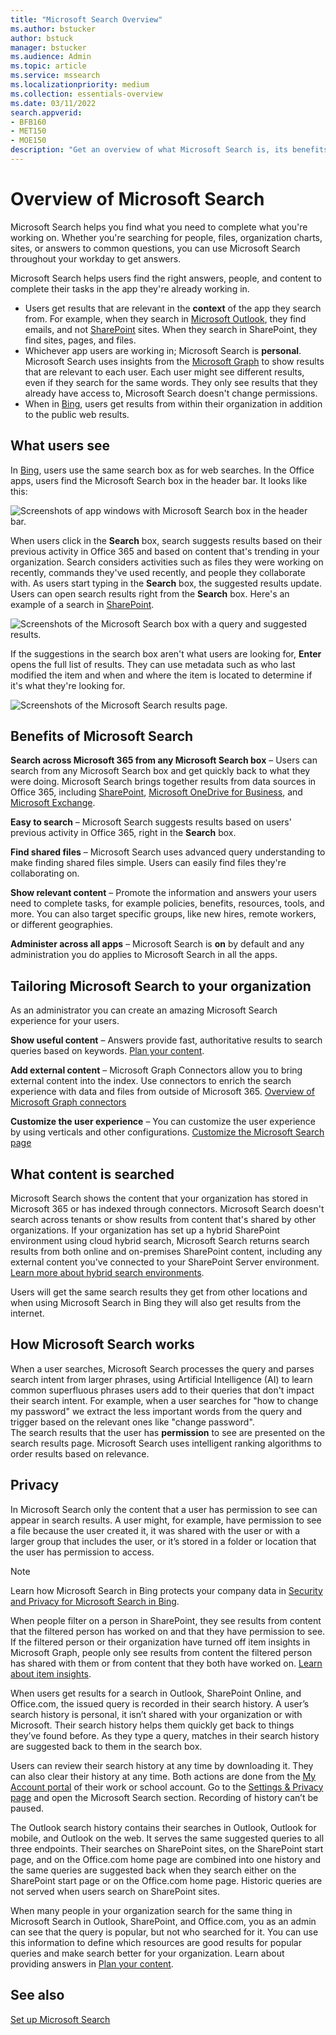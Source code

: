 ```yaml
---
title: "Microsoft Search Overview"
ms.author: bstucker
author: bstuck
manager: bstucker
ms.audience: Admin
ms.topic: article
ms.service: mssearch
ms.localizationpriority: medium
ms.collection: essentials-overview
ms.date: 03/11/2022
search.appverid:
- BFB160
- MET150
- MOE150
description: "Get an overview of what Microsoft Search is, its benefits, and which apps support Microsoft Search."
---
```

# Overview of Microsoft Search

Microsoft Search helps you find what you need to complete what you're working on. Whether you're searching for people, files, organization charts, sites, or answers to common questions, you can use Microsoft Search throughout your workday to get answers.

Microsoft Search helps users find the right answers, people, and content to complete their tasks in the app they're already working in.

- Users get results that are relevant in the **context** of the app they search from. For example, when they search in [Microsoft Outlook](https://www.microsoft.com/outlook), they find emails, and not [SharePoint](https://sharepoint.com/) sites. When they search in SharePoint, they find sites, pages, and files.
- Whichever app users are working in; Microsoft Search is **personal**. Microsoft Search uses insights from the [Microsoft Graph](https://developer.microsoft.com/graph/) to show results that are relevant to each user. Each user might see different results, even if they search for the same words. They only see results that they already have access to, Microsoft Search doesn't change permissions.
- When in [Bing](https://bing.com), users get results from within their organization in addition to the public web results.

## What users see

In [Bing](https://bing.com), users use the same search box as for web searches. In the Office apps, users find the Microsoft Search box in the header bar. It looks like this:

![Screenshots of app windows with Microsoft Search box in the header bar.](media/Headings_520.png)

When users click in the **Search** box, search suggests results based on their previous activity in Office 365 and based on content that's trending in your organization. Search considers activities such as files they were working on recently, commands they've used recently, and people they collaborate with. As users start typing in the **Search** box, the suggested results update. Users can open search results right from the **Search** box. Here's an example of a search in [SharePoint](https://sharepoint.com/).

![Screenshots of the Microsoft Search box with a query and suggested results.](media/SERP_text_520.png)

If the suggestions in the search box aren't what users are looking for, **Enter** opens the full list of results. They can use metadata such as who last modified the item and when and where the item is located to determine if it's what they're looking for.

![Screenshots of the Microsoft Search results page.](media/search_box.png)

## Benefits of Microsoft Search

**Search across Microsoft 365 from any Microsoft Search box** – Users can search from any Microsoft Search box and get quickly back to what they were doing. Microsoft Search brings together results from data sources in Office 365, including [SharePoint](https://sharepoint.com/), [Microsoft OneDrive for Business](https://onedrive.live.com/about/business/), and [Microsoft Exchange](https://products.office.com/exchange/microsoft-exchange-server).

**Easy to search** – Microsoft Search suggests results based on users' previous activity in Office 365, right in the **Search** box.

**Find shared files** – Microsoft Search uses advanced query understanding to make finding shared files simple. Users can easily find files they're collaborating on.

**Show relevant content** – Promote the information and answers your users need to complete tasks, for example policies, benefits, resources, tools, and more. You can also target specific groups, like new hires, remote workers, or different geographies.

**Administer across all apps** – Microsoft Search is **on** by default and any administration you do applies to Microsoft Search in all the apps.

## Tailoring Microsoft Search to your organization

As an administrator you can create an amazing Microsoft Search experience for your users.

**Show useful content** – Answers provide fast, authoritative results to search queries based on keywords. [Plan your content](plan-your-content.md).

**Add external content** – Microsoft Graph Connectors allow you to bring external content into the index. Use connectors to enrich the search experience with data and files from outside of Microsoft 365. [Overview of Microsoft Graph connectors](connectors-overview.md)

**Customize the user experience** – You can customize the user experience by using verticals and other configurations. [Customize the Microsoft Search page](customize-search-page.md)

## What content is searched

Microsoft Search shows the content that your organization has stored in Microsoft 365 or has indexed through connectors. Microsoft Search doesn't search across tenants or show results from content that's shared by other organizations. If your organization has set up a hybrid SharePoint environment using cloud hybrid search, Microsoft Search returns search results from both online and on-premises SharePoint content, including any external content you've connected to your SharePoint Server environment. [Learn more about hybrid search environments](/sharepoint/hybrid/learn-about-cloud-hybrid-search-for-sharepoint).

Users will get the same search results they get from other locations and when using Microsoft Search in Bing they will also get results from the internet.

## How Microsoft Search works

When a user searches, Microsoft Search processes the query and parses search intent from larger phrases, using Artificial Intelligence (AI) to learn common superfluous phrases users add to their queries that don't impact their search intent. For example, when a user searches for "how to change my password" we extract the less important words from the query and trigger based on the relevant ones like "change password".  
The search results that the user has **permission** to see are presented on the search results page. Microsoft Search uses intelligent ranking algorithms to order results based on relevance.

## Privacy

In Microsoft Search only the content that a user has permission to see can appear in search results. A user might, for example, have permission to see a file because the user created it, it was shared with the user or with a larger group that includes the user, or it’s stored in a folder or location that the user has permission to access.
> [!NOTE]
> Learn how Microsoft Search in Bing protects your company data in [Security and Privacy for Microsoft Search in Bing](security-for-search.md).

When people filter on a person in SharePoint, they see results from content that the filtered person has worked on and that they have permission to see. If the filtered person or their organization have turned off item insights in Microsoft Graph, people only see results from content the filtered person has shared with them or from content that they both have worked on. [Learn about item insights](/graph/item-insights-overview).

When users get results for a search in Outlook, SharePoint Online, and Office.com, the issued query is recorded in their search history. A user’s search history is personal, it isn’t shared with your organization or with Microsoft. Their search history helps them quickly get back to things they’ve found before. As they type a query, matches in their search history are suggested back to them in the search box.  

Users can review their search history at any time by downloading it. They can also clear their history at any time. Both actions are done from the [My Account portal](https://myaccount.microsoft.com) of their work or school account. Go to the [Settings & Privacy page](https://myworkaccount.microsoft.com/privacy) and open the Microsoft Search section. Recording of history can’t be paused.

The Outlook search history contains their searches in Outlook, Outlook for mobile, and Outlook on the web. It serves the same suggested queries to all three endpoints. Their searches on SharePoint sites, on the SharePoint start page, and on the Office.com home page are combined into one history and the same queries are suggested back when they search either on the SharePoint start page or on the Office.com home page. Historic queries are not served when users search on SharePoint sites.

When many people in your organization search for the same thing in Microsoft Search in Outlook, SharePoint, and Office.com, you as an admin can see that the query is popular, but not who searched for it. You can use this information to define which resources are good results for popular queries and make search better for your organization. Learn about providing answers in [Plan your content](plan-your-content.md).

## See also

[Set up Microsoft Search](setup-microsoft-search.md)
